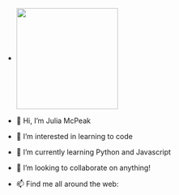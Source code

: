 - <a href="URL_REDIRECT" target="blank"><img align="center" src="[https://media-public.canva.com/-wzzs/MAEJpP-wzzs/1/s.jpg](https://www.canva.com/design/DAFcdSxid-8/yv-BHQwySmey5Pzn4_Ny9A/view?utm_content=DAFcdSxid-8&utm_campaign=designshare&utm_medium=link&utm_source=publishsharelink)" height="200" /></a>
  
-  👋 Hi, I’m Julia McPeak
- 👀 I’m interested in learning to code
- 🌱 I’m currently learning Python and Javascript 
- 💞️ I’m looking to collaborate on anything! 
- 📫 Find me all around the web:




<!---
jkmcpeak/jkmcpeak is a ✨ special ✨ repository because its `README.md` (this file) appears on your GitHub profile.
You can click the Preview link to take a look at your changes.
--->
